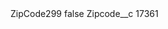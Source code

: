 <?xml version="1.0" encoding="UTF-8"?>
<CustomMetadata xmlns="http://soap.sforce.com/2006/04/metadata" xmlns:xsi="http://www.w3.org/2001/XMLSchema-instance" xmlns:xsd="http://www.w3.org/2001/XMLSchema">
    <label>ZipCode299</label>
    <protected>false</protected>
    <values>
        <field>Zipcode__c</field>
        <value xsi:type="xsd:string">17361</value>
    </values>
</CustomMetadata>
